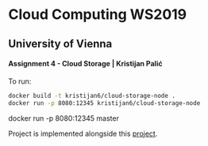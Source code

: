 # Cloud Computing WS2019
## University of Vienna
#### Assignment 4 - Cloud Storage | Kristijan Palić 

To run: 
```bash
docker build -t kristijan6/cloud-storage-node .
docker run -p 8080:12345 kristijan6/cloud-storage-node
```
docker run -p 8080:12345 master

Project is implemented alongside this [project](https://github.com/mihajlon97/cc-cloud-storage).